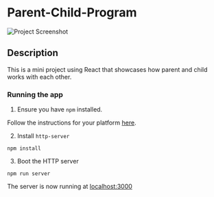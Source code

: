 # Parent-Child-Program

![Project Screenshot]()

## Description  
This is a mini project using React that showcases how parent and child works with each other.

### Running the app

1. Ensure you have `npm` installed.

Follow the instructions for your platform [here](https://github.com/npm/npm).

2. Install `http-server`

````
npm install
````

3. Boot the HTTP server

````
npm run server
````

The server is now running at [localhost:3000](localhost:3000)
